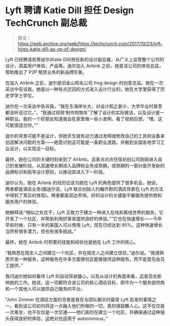 # Lyft 聘请 Katie Dill 担任 Design TechCrunch 副总裁

> 原文：<https://web.archive.org/web/https://techcrunch.com/2017/10/23/lyft-hires-katie-dill-as-vp-of-design/>

Lyft 已经聘请凯蒂迪尔(Katie Dill)担任新的设计副总裁，从广义上监管整个公司的设计，涵盖用户体验、产品等。迪尔加入 Airbnb 之前，她是该公司的体验总监，帮助推出了 P2P 租赁业务的新品牌形象。

在加入 Airbnb 之前，迪尔是旧金山知名公司 frog design 的创意总监。她在一次采访中告诉我，她是以一种有点迂回的方式进入设计行业的，她在大学里获得了历史学学士学位。

迪尔在一次采访中告诉我，“我在东海岸长大，对设计知之甚少，大学毕业时甚至都没听说过它。”。“我通过视频‘制作购物车’了解了设计的实际做法，以及设计是一种职业。我的一个好朋友知道我会在家里做一些小发明，看了视频后想，“嘿，这可能很适合你。”"

迪尔的背景可能不是设计，但她天生就有动力通过发明或修改自己的工具和设备来创造解决问题的方案——她意识到这可能是一条职业道路，并搬到全国各地学习工业设计，以实现这一目标。

最终，她在公司的关键时刻来到了 Airbnb。这家点对点住宿初创公司刚刚进入自己的发展阶段，从高速增长期进入品牌和业务成熟期，成熟期的一部分是开发新的品牌标识和指导设计原则，以推动其进入下一阶段。

迪尔认为，她在 Airbnb 的经历应该为她在 Lyft 的角色提供了很多机会。她说，两者都是酒店业务(据迪尔说，Lyft 联合创始人约翰齐默的酒店背景在 Lyft 的方法中得到了真实的体现)。两者都是双边市场，好的设计的关键是平衡服务提供商和服务用户的体验。

她解释说:“相似之处在于，Lyft 正致力于建立一种进入在线和离线世界的服务，它开发了一个社区，并帮助利用好客来提供良好的体验。”“它也在快速增长——今年早些时候，只有一半的美国人可以使用 Lyft，现在已经达到 95%。这种快速增长当然有很多潜力，但也有很多挑战。”

最终，她在 Airbnb 时积累的技能和经验也是她在 Lyft 工作的核心。

“我熟悉在陌生人之间建立一个社区，并在陌生人之间建立信任，”迪尔说。“我很熟悉开发一种服务，这种服务在许多方面使社区能够提供这种服务，而不是首先由员工提供。”

我问迪尔她如何看待 Lyft 的自动驾驶雄心，以及从设计的角度来看，这是否会影响她的工作。她说，这一切都符合该公司的核心酒店目标，即作为一个服务提供商和一个其他人可以提供自己服务的平台。

“John Zimmer 在酒店方面的背景是我在与团队聊天时最受 Lyft 启发的事情之一。看到该公司如何将这一点融入他们所做的一切，真的很鼓舞人心。这不仅仅是一次乘坐，也不仅仅是一次交通——他们真的在建立一个社区，并确保通过这种镜头获得良好的体验，这绝对也适用于 autonomous。”